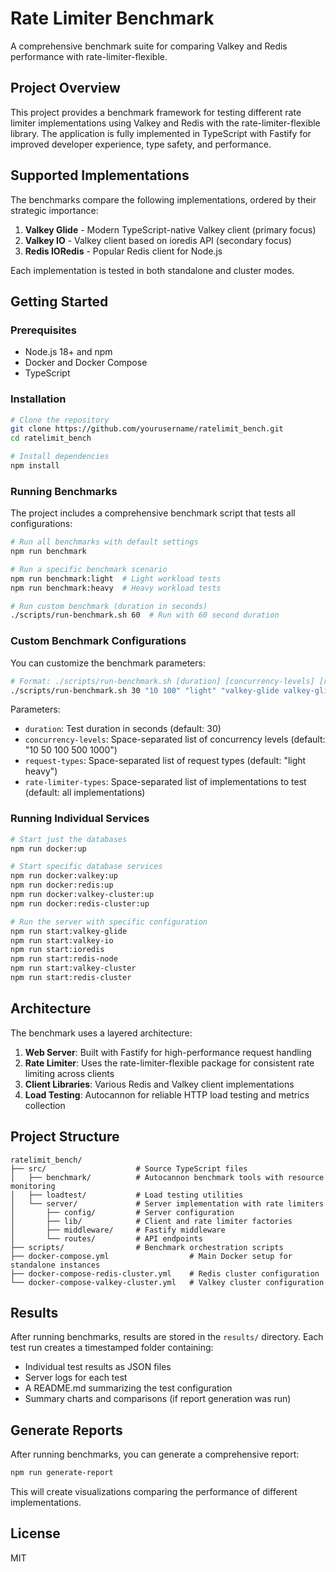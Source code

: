 # Rate Limiter Benchmark

A comprehensive benchmark suite for comparing Valkey and Redis performance with rate-limiter-flexible.

## Project Overview

This project provides a benchmark framework for testing different rate limiter implementations using Valkey and Redis with the rate-limiter-flexible library. The application is fully implemented in TypeScript with Fastify for improved developer experience, type safety, and performance.

## Supported Implementations

The benchmarks compare the following implementations, ordered by their strategic importance:

1. **Valkey Glide** - Modern TypeScript-native Valkey client (primary focus)
2. **Valkey IO** - Valkey client based on ioredis API (secondary focus)
3. **Redis IORedis** - Popular Redis client for Node.js

Each implementation is tested in both standalone and cluster modes.

## Getting Started

### Prerequisites

- Node.js 18+ and npm
- Docker and Docker Compose
- TypeScript

### Installation

```bash
# Clone the repository
git clone https://github.com/yourusername/ratelimit_bench.git
cd ratelimit_bench

# Install dependencies
npm install
```

### Running Benchmarks

The project includes a comprehensive benchmark script that tests all configurations:

```bash
# Run all benchmarks with default settings
npm run benchmark

# Run a specific benchmark scenario
npm run benchmark:light  # Light workload tests
npm run benchmark:heavy  # Heavy workload tests

# Run custom benchmark (duration in seconds)
./scripts/run-benchmark.sh 60  # Run with 60 second duration
```

### Custom Benchmark Configurations

You can customize the benchmark parameters:

```bash
# Format: ./scripts/run-benchmark.sh [duration] [concurrency-levels] [request-types] [rate-limiter-types]
./scripts/run-benchmark.sh 30 "10 100" "light" "valkey-glide valkey-glide:cluster"
```

Parameters:

- `duration`: Test duration in seconds (default: 30)
- `concurrency-levels`: Space-separated list of concurrency levels (default: "10 50 100 500 1000")
- `request-types`: Space-separated list of request types (default: "light heavy")
- `rate-limiter-types`: Space-separated list of implementations to test (default: all implementations)

### Running Individual Services

```bash
# Start just the databases
npm run docker:up

# Start specific database services
npm run docker:valkey:up
npm run docker:redis:up
npm run docker:valkey-cluster:up
npm run docker:redis-cluster:up

# Run the server with specific configuration
npm run start:valkey-glide
npm run start:valkey-io
npm run start:ioredis
npm run start:redis-node
npm run start:valkey-cluster
npm run start:redis-cluster
```

## Architecture

The benchmark uses a layered architecture:

1. **Web Server**: Built with Fastify for high-performance request handling
2. **Rate Limiter**: Uses the rate-limiter-flexible package for consistent rate limiting across clients
3. **Client Libraries**: Various Redis and Valkey client implementations
4. **Load Testing**: Autocannon for reliable HTTP load testing and metrics collection

## Project Structure

```
ratelimit_bench/
├── src/                    # Source TypeScript files
│   ├── benchmark/          # Autocannon benchmark tools with resource monitoring
│   ├── loadtest/           # Load testing utilities
│   └── server/             # Server implementation with rate limiters
│       ├── config/         # Server configuration
│       ├── lib/            # Client and rate limiter factories
│       ├── middleware/     # Fastify middleware
│       └── routes/         # API endpoints
├── scripts/                # Benchmark orchestration scripts
├── docker-compose.yml                  # Main Docker setup for standalone instances
├── docker-compose-redis-cluster.yml    # Redis cluster configuration
└── docker-compose-valkey-cluster.yml   # Valkey cluster configuration
```

## Results

After running benchmarks, results are stored in the `results/` directory. Each test run creates a timestamped folder containing:

- Individual test results as JSON files
- Server logs for each test
- A README.md summarizing the test configuration
- Summary charts and comparisons (if report generation was run)

## Generate Reports

After running benchmarks, you can generate a comprehensive report:

```bash
npm run generate-report
```

This will create visualizations comparing the performance of different implementations.

## License

MIT
